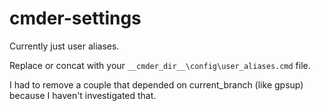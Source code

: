 # cmder-settings

Currently just user aliases.

Replace or concat with your `__cmder_dir__\config\user_aliases.cmd` file.

I had to remove a couple that depended on current_branch (like gpsup) because I haven't investigated that.

